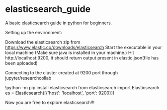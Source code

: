 # elasticsearch_guide
A basic elasticsearch guide in python for beginners.

Setting up the environment:

  Download the elasticsearch zip from https://www.elastic.co/downloads/elasticsearch
  Start the executable in your local machine (Make sure java is installed in your machine.)
  Hit http://localhost:9200, it should return output present in elastic.json(file has been uploaded)
  
  
Connecting to the cluster created at 9200 port through jupyter/researchcollab
  
  !python -m pip install elasticsearch
  from elasticsearch import Elasticsearch
  es = Elasticsearch([{'host': 'localhost', 'port': 9200}])
  
 Now you are free to explore elasticsearch!!!

